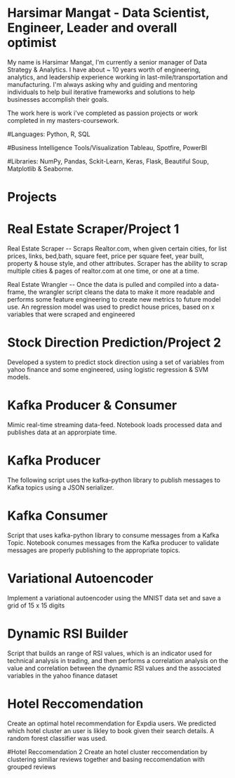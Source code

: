 # Harsimar Mangat - Data Scientist, Engineer, Leader and overall optimist
My name is Harsimar Mangat, I'm currently a senior manager of Data Strategy & Analytics. I have about ~ 10 years worth of engineering, analytics, and leadership experience working in last-mile/transportation and manufacturing. I'm always asking why and guiding and mentoring individuals to help buil iterative frameworks and solutions to help businesses accomplish their goals.

The work here is work i've completed as passion projects or work completed in my masters-coursework. 

#Languages: 
Python, R, SQL

#Business Intelligence Tools/Visualization
Tableau, Spotfire, PowerBI

#Libraries: 
NumPy, Pandas, Sckit-Learn, Keras, Flask, Beautiful Soup, Matplotlib & Seaborne.

# Projects
# Real Estate Scraper/Project 1
Real Estate Scraper -- Scraps Realtor.com, when given certain cities, for list prices, links, bed,bath, square feet, price per square feet, year built, property & house style, and other attributes. Scraper has the ability to scrap multiple cities & pages of realtor.com at one time, or one at a time. 

Real Estate Wrangler -- Once the data is pulled and compiled into a data-frame, the wrangler script cleans the data to make it more readable and performs some feature engineering to create new metrics to future model use. An regression model was used to predict house prices, based on x variables that were scraped and engineered

# Stock Direction Prediction/Project 2
Developed a system to predict stock direction using a set of variables from yahoo finance and some engineered, using logistic regression & SVM models. 

# Kafka Producer & Consumer 
Mimic real-time streaming data-feed. Notebook loads processed data and publishes data at an approrpiate time. 

# Kafka Producer
The following script uses the kafka-python library to publish messages to Kafka topics using a JSON serializer. 

# Kafka Consumer
Script that uses kafka-python library to consume messages from a Kafka Topic. Notebook conumes messages from the Kafka producer to validate messages are properly publishing to the appropriate topics. 

# Variational Autoencoder
Implement a variational autoencoder using the MNIST data set and save a grid of 15 x 15 digits

# Dynamic RSI Builder
Script that builds an range of RSI values, which is an indicator used for technical analysis in trading, and then performs a correlation analysis on the value and correlation between the dynamic RSI values and the associated variables in the yahoo finance dataset

# Hotel Reccomendation 
Create an optimal hotel recommendation for Expdia users. We predicted which hotel cluster an user is likley to book given their search details. A random forest classifier was used. 

#Hotel Reccomendation 2
Create an hotel cluster reccomendation by clustering similiar reviews together and basing reccomendation with grouped reviews
